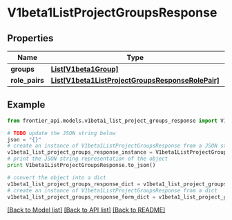 # V1beta1ListProjectGroupsResponse


## Properties
Name | Type | Description | Notes
------------ | ------------- | ------------- | -------------
**groups** | [**List[V1beta1Group]**](V1beta1Group.md) |  | [optional] 
**role_pairs** | [**List[V1beta1ListProjectGroupsResponseRolePair]**](V1beta1ListProjectGroupsResponseRolePair.md) |  | [optional] 

## Example

```python
from frontier_api.models.v1beta1_list_project_groups_response import V1beta1ListProjectGroupsResponse

# TODO update the JSON string below
json = "{}"
# create an instance of V1beta1ListProjectGroupsResponse from a JSON string
v1beta1_list_project_groups_response_instance = V1beta1ListProjectGroupsResponse.from_json(json)
# print the JSON string representation of the object
print V1beta1ListProjectGroupsResponse.to_json()

# convert the object into a dict
v1beta1_list_project_groups_response_dict = v1beta1_list_project_groups_response_instance.to_dict()
# create an instance of V1beta1ListProjectGroupsResponse from a dict
v1beta1_list_project_groups_response_form_dict = v1beta1_list_project_groups_response.from_dict(v1beta1_list_project_groups_response_dict)
```
[[Back to Model list]](../README.md#documentation-for-models) [[Back to API list]](../README.md#documentation-for-api-endpoints) [[Back to README]](../README.md)


